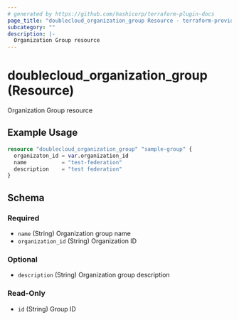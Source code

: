 ```yaml
---
# generated by https://github.com/hashicorp/terraform-plugin-docs
page_title: "doublecloud_organization_group Resource - terraform-provider-doublecloud"
subcategory: ""
description: |-
  Organization Group resource
---
```


# doublecloud_organization_group (Resource)

Organization Group resource

## Example Usage

```terraform
resource "doublecloud_organization_group" "sample-group" {
  organizaton_id = var.organization_id
  name           = "test-federation"
  description    = "test federation"
}
```

<!-- schema generated by tfplugindocs -->
## Schema

### Required

- `name` (String) Organization group name
- `organization_id` (String) Organization ID

### Optional

- `description` (String) Organization group description

### Read-Only

- `id` (String) Group ID
